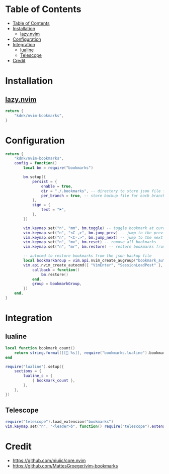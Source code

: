 # Table of Contents

-   [Table of Contents](#table-of-contents)
-   [Installation](#installation)
    -   [lazy.nvim](#lazynvim)
-   [Configuration](#configuration)
-   [Integration](#integration)
    -   [lualine](#lualine)
    -   [Telescope](#telescope)
-   [Credit](#credit)

# Installation

## [lazy.nvim](https://github.com/folke/lazy.nvim)

```lua
return {
    "kdnk/nvim-bookmarks",
}
```

# Configuration

```lua
return {
    "kdnk/nvim-bookmarks",
    config = function()
        local bm = require("bookmarks")

        bm.setup({
            persist = {
                enable = true,
                dir = "./.bookmarks", -- directory to store json file for backup. Please add `**/.bookmarks/*` to your `.gitignore_global`.
                per_branch = true, -- store backup file for each branch
            },
            sign = {
                text = "⚑",
            },
        })

        vim.keymap.set("n", "mm", bm.toggle) -- toggle bookmark at current line
        vim.keymap.set("n", "<C-,>", bm.jump_prev) -- jump to the previous bookmark over buffers
        vim.keymap.set("n", "<C-.>", bm.jump_next) -- jump to the next bookmark over buffers
        vim.keymap.set("n", "mx", bm.reset) -- remove all bookmarks
        vim.keymap.set("n", "mr", bm.restore) -- restore bookmarks from the json backup file

        -- autocmd to restore bookmarks from the json backup file
        local bookmarkGroup = vim.api.nvim_create_augroup("bookmark_auto_restore", {})
        vim.api.nvim_create_autocmd({ "VimEnter", "SessionLoadPost" }, {
            callback = function()
                bm.restore()
            end,
            group = bookmarkGroup,
        })
    end,
}
```

# Integration

## lualine

```lua
local function bookmark_count()
    return string.format([[📘 %s]], require("bookmarks.lualine").bookmark_count())
end

require("lualine").setup({
    sections = {
        lualine_c = {
            { bookmark_count },
        },
    },
})
```

## Telescope

```lua
require("telescope").load_extension("bookmarks")
vim.keymap.set("n", "<leader>b", function() require("telescope").extensions.bookmarks.list() end)
```

# Credit

-   https://github.com/niuiic/core.nvim
-   https://github.com/MattesGroeger/vim-bookmarks
